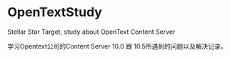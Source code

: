 OpenTextStudy
=============

Stellar Star Target, study about OpenText Content Server

学习Opentext公司的Content Server 10.0 跟 10.5所遇到的问题以及解决记录。
